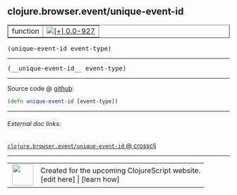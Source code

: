 ## clojure.browser.event/unique-event-id



 <table border="1">
<tr>
<td>function</td>
<td><a href="https://github.com/cljsinfo/cljs-api-docs/tree/0.0-927"><img valign="middle" alt="[+] 0.0-927" title="Added in 0.0-927" src="https://img.shields.io/badge/+-0.0--927-lightgrey.svg"></a> </td>
</tr>
</table>

<samp>(unique-event-id event-type)</samp><br>

---

 <samp>
(__unique-event-id__ event-type)<br>
</samp>

---







Source code @ [github]():

```clj
(defn unique-event-id [event-type])
```

<!--
Repo - tag - source tree - lines:

 <pre>

</pre>

-->

---



###### External doc links:

[`clojure.browser.event/unique-event-id` @ crossclj](http://crossclj.info/fun/clojure.browser.event.cljs/unique-event-id.html)<br>

---

 <table>
<tr><td>
<img valign="middle" align="right" width="48px" src="http://i.imgur.com/Hi20huC.png">
</td><td>
Created for the upcoming ClojureScript website.<br>
[edit here] | [learn how]
</td></tr></table>

[edit here]:https://github.com/cljsinfo/cljs-api-docs/blob/master/cljsdoc/clojure.browser.event/unique-event-id.cljsdoc
[learn how]:https://github.com/cljsinfo/cljs-api-docs/wiki/cljsdoc-files

<!--

This information was too distracting to show to readers, but I'll leave it
commented here since it is helpful to:

- pretty-print the data used to generate this document
- and show how to retrieve that data



The API data for this symbol:

```clj
{:ns "clojure.browser.event",
 :name "unique-event-id",
 :signature ["[event-type]"],
 :name-encode "unique-event-id",
 :history [["+" "0.0-927"]],
 :type "function",
 :full-name-encode "clojure.browser.event/unique-event-id",
 :source {:code "(defn unique-event-id [event-type])",
          :title "Source code",
          :repo "clojurescript",
          :tag "r1.8.40",
          :filename "src/main/cljs/clojure/browser/event.cljs",
          :lines [94],
          :url "https://github.com/clojure/clojurescript/blob/r1.8.40/src/main/cljs/clojure/browser/event.cljs#L94"},
 :usage ["(unique-event-id event-type)"],
 :full-name "clojure.browser.event/unique-event-id",
 :cljsdoc-url "https://github.com/cljsinfo/cljs-api-docs/blob/master/cljsdoc/clojure.browser.event/unique-event-id.cljsdoc"}

```

Retrieve the API data for this symbol:

```clj
;; from Clojure REPL
(require '[clojure.edn :as edn])
(-> (slurp "https://raw.githubusercontent.com/cljsinfo/cljs-api-docs/catalog/cljs-api.edn")
    (edn/read-string)
    (get-in [:symbols "clojure.browser.event/unique-event-id"]))
```

-->
